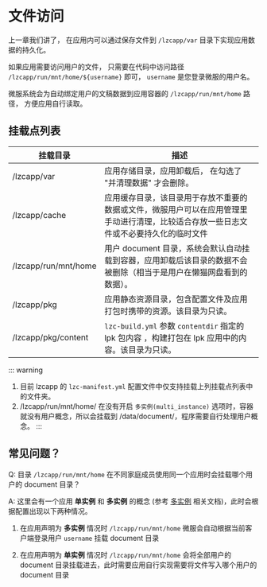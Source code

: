 # 文件访问
上一章我们讲了， 在应用内可以通过保存文件到 `/lzcapp/var` 目录下实现应用数据的持久化。

如果应用需要访问用户的文件， 只需要在代码中访问路径 `/lzcapp/run/mnt/home/${username}` 即可， `username` 是您登录微服的用户名。

微服系统会为自动绑定用户的文稿数据到应用容器的 `/lzcapp/run/mnt/home` 路径， 方便应用自行读取。

## 挂载点列表

| 挂载目录 | 描述 |
| -- | -- |
| /lzcapp/var | 应用存储目录，应用卸载后， 在勾选了 "并清理数据" 才会删除。|
| /lzcapp/cache | 应用缓存目录，该目录用于存放不重要的数据或文件，微服用户可以在应用管理里手动进行清理，比较适合存放一些日志文件或不必要持久化的临时文件|
| /lzcapp/run/mnt/home | 用户 document 目录，系统会默认自动挂载到容器，应用卸载后该目录的数据不会被删除（相当于是用户在懒猫网盘看到的数据）。|
| /lzcapp/pkg | 应用静态资源目录，包含配置文件及应用打包时携带的资源。该目录为只读。|
| /lzcapp/pkg/content | `lzc-build.yml` 参数 `contentdir` 指定的 lpk 包内容 ，构建打包在 lpk 应用中的内容。该目录为只读。 |

::: warning
1. 目前 lzcapp 的 `lzc-manifest.yml` 配置文件中仅支持挂载上列挂载点列表中的文件夹。
2. /lzcapp/run/mnt/home/ 在没有开启 `多实例(multi_instance)` 选项时，容器就没有用户概念，所以会挂载到 /data/document/，程序需要自行处理用户概念。
:::

## 常见问题？

Q: 目录 `/lzcapp/run/mnt/home` 在不同家庭成员使用同一个应用时会挂载哪个用户的 document 目录？

A: 这里会有一个应用 **单实例** 和 **多实例** 的概念 (参考 [多实例](./advanced-multi-instance) 相关文档)，此时会根据配置出现以下两种情况。

1. 在应用声明为 **多实例** 情况时 `/lzcapp/run/mnt/home` 微服会自动根据当前客户端登录用户 `username` 挂载 document 目录

2. 在应用声明为 **单实例** 情况时 `/lzcapp/run/mnt/home` 会将全部用户的 document 目录挂载进去，此时需要应用自行实现需要将文件写入哪个用户的 document 目录
